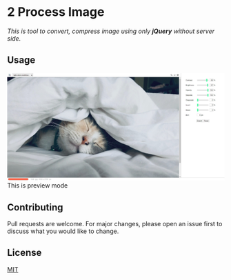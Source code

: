 # 2 Process Image

_This is tool to convert, compress image using only **jQuery** without server side._

## Usage

![Preview mode](./img/demo-usage.jpg)
This is preview mode

## Contributing

Pull requests are welcome. For major changes, please open an issue first to discuss what you would like to change.

## License

[MIT](https://choosealicense.com/licenses/mit/)
